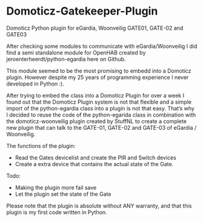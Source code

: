 # Domoticz-Gatekeeper-Plugin
Domoticz Python plugin for eGardia, Woonveilig GATE01, GATE-02 and GATE03

After checking some modules to communicate with eGardia/Woonveilig I did find a semi standalone module for OpenHAB created by jeroenterheerdt/python-egardia here on Github. 

This module seemed to be the most promising to embedd into a Domoticz plugin. However despite my 25 years of programming experience I never developed in Python :). 

After trying to embed the class into a Domoticz Plugin for over a week I found out that the Domoticz Plugin system is not that flexible and a simple import of the python-egardia class into a plugin is not that easy. That’s why I decided to reuse the code of the python-egarida class in combination with the domoticz-woonveilig plugin created by StuffNL to create a complete new plugin that can talk to the GATE-01, GATE-02 and GATE-03 of eGardia / Woonveilig. 

The functions of the plugin:

-	Read the Gates devicelist and create the PIR and Switch devices
-	Create a extra device that contains the actual state of the Gate.

Todo:
-	Making the plugin more fail save
-	Let the plugin set the state of the Gate


Please note that the plugin is absolute without ANY warranty, and that this plugin is my first code written in Python. 
